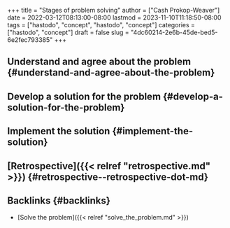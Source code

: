 +++
title = "Stages of problem solving"
author = ["Cash Prokop-Weaver"]
date = 2022-03-12T08:13:00-08:00
lastmod = 2023-11-10T11:18:50-08:00
tags = ["hastodo", "concept", "hastodo", "concept"]
categories = ["hastodo", "concept"]
draft = false
slug = "4dc60214-2e6b-45de-bed5-6e2fec793385"
+++

## Understand and agree about the problem {#understand-and-agree-about-the-problem}


## Develop a solution for the problem {#develop-a-solution-for-the-problem}


## Implement the solution {#implement-the-solution}


## [Retrospective]({{< relref "retrospective.md" >}}) {#retrospective--retrospective-dot-md}


## Backlinks {#backlinks}

-   [Solve the problem]({{< relref "solve_the_problem.md" >}})
